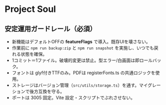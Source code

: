 # Project Soul

## 安定運用ガードレール（必須）
- 新機能はデフォルトOFFの **featureFlags** で導入。既存UIを壊さない。
- 作業前に `npm run backup:zip` と `npm run snapshot` を実施し、いつでも戻れる状態を確保。
- 1コミット＝1ファイル。破壊的変更は禁止。型エラー/白画面は即ロールバック。
- フォントは glyf付きTTFのみ。PDFは registerFonts.ts の共通ロジックを使用。
- ストレージはバージョン管理（`src/utils/storage.ts`）を通す。マイグレーションで後方互換を守る。
- ポートは 3005 固定。Vite 設定・スクリプトでぶれさせない。

